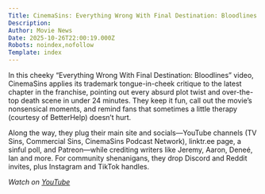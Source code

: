 ```yaml
---
Title: CinemaSins: Everything Wrong With Final Destination: Bloodlines in 24 Minutes or Less
Description: 
Author: Movie News
Date: 2025-10-26T22:00:19.000Z
Robots: noindex,nofollow
Template: index
---
```

<p>In this cheeky “Everything Wrong With Final Destination: Bloodlines” video, CinemaSins applies its trademark tongue-in-cheek critique to the latest chapter in the franchise, pointing out every absurd plot twist and over-the-top death scene in under 24 minutes. They keep it fun, call out the movie’s nonsensical moments, and remind fans that sometimes a little therapy (courtesy of BetterHelp) doesn’t hurt.</p>

<p>Along the way, they plug their main site and socials—YouTube channels (TV Sins, Commercial Sins, CinemaSins Podcast Network), linktr.ee page, a sinful poll, and Patreon—while crediting writers like Jeremy, Aaron, Deneé, Ian and more. For community shenanigans, they drop Discord and Reddit invites, plus Instagram and TikTok handles.</p>

<p><em>Watch on <a href="https://www.youtube.com/watch?v=WtshgOFKQvM" rel="noopener noreferrer">YouTube</a></em></p>

